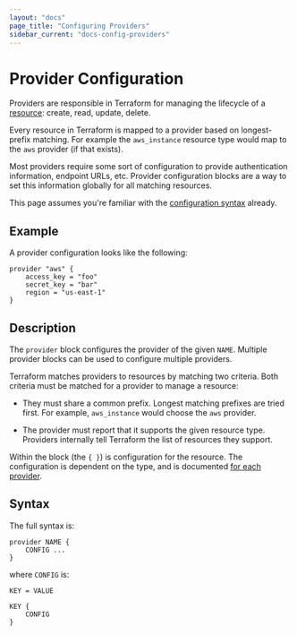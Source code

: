 ```yaml
---
layout: "docs"
page_title: "Configuring Providers"
sidebar_current: "docs-config-providers"
---
```


# Provider Configuration

Providers are responsible in Terraform for managing the lifecycle
of a [resource](/docs/configuration/resource.html): create,
read, update, delete.

Every resource in Terraform is mapped to a provider based
on longest-prefix matching. For example the `aws_instance`
resource type would map to the `aws` provider (if that exists).

Most providers require some sort of configuration to provide
authentication information, endpoint URLs, etc. Provider configuration
blocks are a way to set this information globally for all
matching resources.

This page assumes you're familiar with the
[configuration syntax](/docs/configuration/syntax.html)
already.

## Example

A provider configuration looks like the following:

```
provider "aws" {
	access_key = "foo"
	secret_key = "bar"
	region = "us-east-1"
}
```

## Description

The `provider` block configures the provider of the given `NAME`.
Multiple provider blocks can be used to configure multiple providers.

Terraform matches providers to resources by matching two criteria.
Both criteria must be matched for a provider to manage a resource:

  * They must share a common prefix. Longest matching prefixes are
    tried first. For example, `aws_instance` would choose the
    `aws` provider.

  * The provider must report that it supports the given resource
    type. Providers internally tell Terraform the list of resources
    they support.

Within the block (the `{ }`) is configuration for the resource.
The configuration is dependent on the type, and is documented
[for each provider](/docs/providers/index.html).

## Syntax

The full syntax is:

```
provider NAME {
	CONFIG ...
}
```

where `CONFIG` is:

```
KEY = VALUE

KEY {
	CONFIG
}
```
